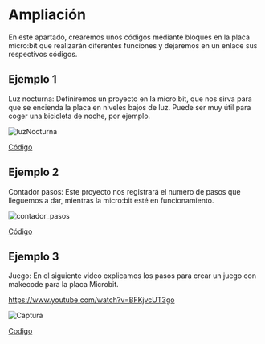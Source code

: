 # Ampliación 
En este apartado, crearemos unos códigos mediante bloques en la placa micro:bit que realizarán diferentes funciones y dejaremos en un enlace sus respectivos códigos.

## Ejemplo 1
Luz nocturna: Definiremos un proyecto en la micro:bit, que nos sirva para que se encienda la placa en niveles bajos de luz. Puede ser muy útil para coger una bicicleta de noche, por ejemplo.

![luzNocturna](https://user-images.githubusercontent.com/114906855/207965973-31a4cbd9-30ce-4de5-9703-58af66bab5db.png)

[Código](codLuz_n.hex)

## Ejemplo 2
Contador pasos: Este proyecto nos registrará el numero de pasos que lleguemos a dar, mientras la micro:bit esté en funcionamiento.

![contador_pasos](https://user-images.githubusercontent.com/114906855/207968479-62dfe3a3-9cf1-4fdb-bbd3-9ee159a4541e.png)

[Código](codContador.hex)

## Ejemplo 3

Juego: En el siguiente video explicamos los pasos para crear un juego con makecode para la placa Microbit.

https://www.youtube.com/watch?v=BFKjvcUT3go

![Captura](https://user-images.githubusercontent.com/114906778/208188142-2bbe8ee8-1c9b-40ae-ab16-a83d9766593a.PNG)


[Codigo](microbit-Gamer.hex)




